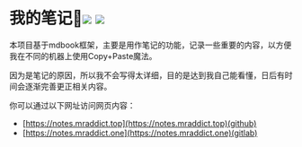 <h1>我的笔记👻<img src="https://gitlab.com/mraddict/notes/badges/main/pipeline.svg" /> <img src="https://github.com/MR-Addict/notes/actions/workflows/server.yml/badge.svg?branch=main" />
</h1>

本项目基于mdbook框架，主要是用作笔记的功能，记录一些重要的内容，以方便我在不同的机器上使用Copy+Paste魔法。

因为是笔记的原因，所以我不会写得太详细，目的是达到我自己能看懂，日后有时间会逐渐完善更正相关内容。

你可以通过以下网址访问网页内容：

- [https://notes.mraddict.top](https://notes.mraddict.top)(github)
- [https://notes.mraddict.one](https://notes.mraddict.one)(gitlab)
